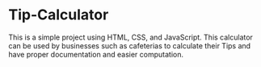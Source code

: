 # Tip-Calculator
This is a simple project using HTML, CSS, and JavaScript. This calculator can be used by businesses such as cafeterias to calculate their Tips and have proper documentation and easier computation.
